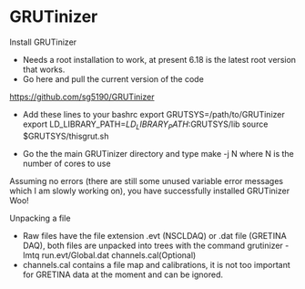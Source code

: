 # GRUTinizer
Install GRUTinizer
- Needs a root installation to work, at present 6.18 is the latest root version that works.
- Go here and pull the current version of the code

https://github.com/sg5190/GRUTinizer

- Add these lines to your bashrc
export GRUTSYS=/path/to/GRUTinizer
export LD_LIBRARY_PATH=$LD_LIBRARY_PATH:$GRUTSYS/lib
source $GRUTSYS/thisgrut.sh

- Go the the main GRUTinizer directory and type
  make -j N
where N is the number of cores to use

Assuming no errors (there are still some unused variable error messages which I am slowly working on), you have successfully installed GRUTinizer Woo!

Unpacking a file

- Raw files have the file extension .evt (NSCLDAQ) or .dat file (GRETINA DAQ), both files are unpacked into trees with the command
  grutinizer -lmtq run.evt/Global.dat channels.cal(Optional)
- channels.cal contains a file map and calibrations, it is not too important for GRETINA data at the moment and can be ignored.


